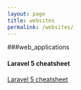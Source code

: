 ```yaml
---
layout: page
title: websites
permalink: /websites/
---
```


###web_applications

<h4>Laravel 5 cheatsheet</h4>
<a href="https://vasileclaudiu.github.io/vasileclaudiu.github.io-laravel5-cheatsheet/">Laravel 5 cheatsheet</a>